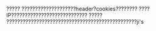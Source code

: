 ?????
        ????????????????????header?cookies????????
        ????IP????????????????????????????
?????
        ????????????????????????????????????????????????ji's